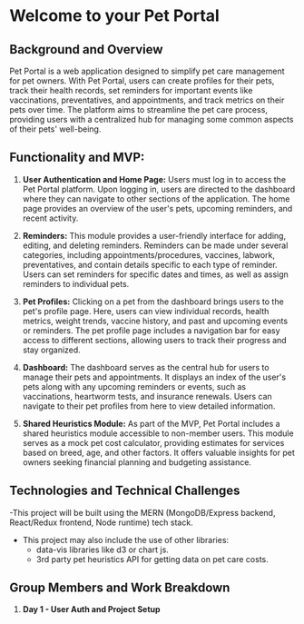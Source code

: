 # Welcome to your Pet Portal

## Background and Overview
Pet Portal is a web application designed to simplify pet care management for pet owners. With Pet Portal, users can create profiles for their pets, track their health records, set reminders for important events like vaccinations, preventatives, and appointments, and track metrics on their pets over time. The platform aims to streamline the pet care process, providing users with a centralized hub for managing some common aspects of their pets' well-being.

## Functionality and MVP:

1. **User Authentication and Home Page:** Users must log in to access the Pet Portal platform. Upon logging in, users are directed to the dashboard where they can navigate to other sections of the application. The home page provides an overview of the user's pets, upcoming reminders, and recent activity.

2. **Reminders:** This module provides a user-friendly interface for adding, editing, and deleting reminders. Reminders can be made under several categories, including appointments/procedures, vaccines, labwork, preventatives, and contain details specific to each type of reminder.  Users can set reminders for specific dates and times, as well as assign reminders to individual pets.

3. **Pet Profiles:** Clicking on a pet from the dashboard brings users to the pet's profile page. Here, users can view individual records, health metrics, weight trends, vaccine history, and past and upcoming events or reminders. The pet profile page includes a navigation bar for easy access to different sections, allowing users to track their progress and stay organized.

4. **Dashboard:** The dashboard serves as the central hub for users to manage their pets and appointments. It displays an index of the user's pets along with any upcoming reminders or events, such as vaccinations, heartworm tests, and insurance renewals. Users can navigate to their pet profiles from here to view detailed information.

5. **Shared Heuristics Module:** As part of the MVP, Pet Portal includes a shared heuristics module accessible to non-member users. This module serves as a mock pet cost calculator, providing estimates for services based on breed, age, and other factors. It offers valuable insights for pet owners seeking financial planning and budgeting assistance.

## Technologies and Technical Challenges
-This project will be built using the MERN (MongoDB/Express backend, React/Redux frontend, Node runtime) tech stack.
- This project may also include the use of other libraries:
  - data-vis libraries like d3 or chart js.
  - 3rd party pet heuristics API for getting data on pet care costs. 

## Group Members and Work Breakdown
1. **Day 1 - User Auth and Project Setup**